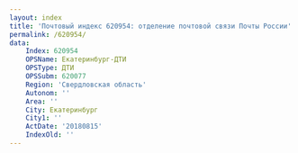 ```yaml
---
layout: index
title: 'Почтовый индекс 620954: отделение почтовой связи Почты России'
permalink: /620954/
data:
    Index: 620954
    OPSName: Екатеринбург-ДТИ
    OPSType: ДТИ
    OPSSubm: 620077
    Region: 'Свердловская область'
    Autonom: ''
    Area: ''
    City: Екатеринбург
    City1: ''
    ActDate: '20180815'
    IndexOld: ''
---
```

